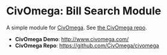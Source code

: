 # CivOmega: Bill Search Module

A simple module for [CivOmega][civomega_repo]. See
[the CivOmega repo][civomega_repo].

* **CivOmega Demo**: http://www.civomega.com/
* **CivOmega Repo**: https://github.com/CivOmega/civomega

[civomega_repo]: https://github.com/CivOmega/civomega
